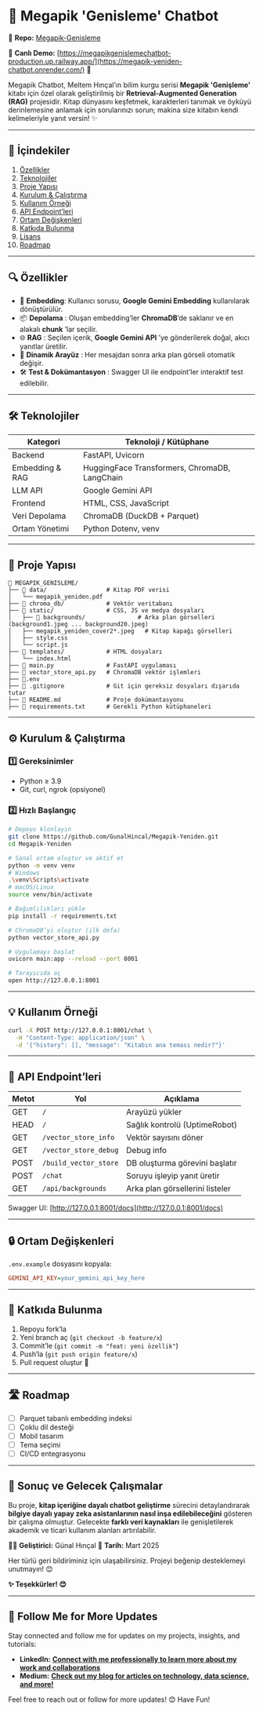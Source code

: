 # 📖 Megapik 'Genisleme' Chatbot

🔗 **Repo:** [Megapik-Genisleme](https://github.com/GunalHincal/Megapik-Genisleme)

🚀 **Canlı Demo:** [https://megapikgenislemechatbot-production.up.railway.app/](https://megapik-yeniden-chatbot.onrender.com/) 🔗

Megapik Chatbot, Meltem Hınçal’ın bilim kurgu serisi **Megapik 'Genişleme'** kitabı için özel olarak geliştirilmiş bir **Retrieval-Augmented Generation (RAG)** projesidir. Kitap dünyasını keşfetmek, karakterleri tanımak ve öyküyü derinlemesine anlamak için sorularınızı sorun; makina size kitabın kendi kelimeleriyle yanıt versin! ✨

---

## 📖 İçindekiler

1. [Özellikler](https://chatgpt.com/c/6813c188-e610-8000-829a-bde0d5ccad45#-%C3%B6zellikler)
2. [Teknolojiler](https://chatgpt.com/c/6813c188-e610-8000-829a-bde0d5ccad45#-teknolojiler)
3. [Proje Yapısı](https://chatgpt.com/c/6813c188-e610-8000-829a-bde0d5ccad45#-proje-yap%C4%B1s%C4%B1)
4. [Kurulum &amp; Çalıştırma](https://chatgpt.com/c/6813c188-e610-8000-829a-bde0d5ccad45#-kurulum--%C3%A7al%C4%B1%C5%9Ft%C4%B1rma)
5. [Kullanım Örneği](https://chatgpt.com/c/6813c188-e610-8000-829a-bde0d5ccad45#-kullan%C4%B1m-%C3%B6rne%C4%9Fi)
6. [API Endpoint’leri](https://chatgpt.com/c/6813c188-e610-8000-829a-bde0d5ccad45#-api-endpointleri)
7. [Ortam Değişkenleri](https://chatgpt.com/c/6813c188-e610-8000-829a-bde0d5ccad45#-ortam-de%C4%9Fi%C5%9Fkenleri)
8. [Katkıda Bulunma](https://chatgpt.com/c/6813c188-e610-8000-829a-bde0d5ccad45#-katk%C4%B1da-bulunma)
9. [Lisans](https://chatgpt.com/c/6813c188-e610-8000-829a-bde0d5ccad45#-lisans)
10. [Roadmap](https://chatgpt.com/c/6813c188-e610-8000-829a-bde0d5ccad45#-roadmap)

---

## 🔍 Özellikler

* 🤖 **Embedding**: Kullanıcı sorusu, **Google Gemini Embedding** kullanılarak dönüştürülür.
* 📦  **Depolama** : Oluşan embedding’ler **ChromaDB**’de saklanır ve en alakalı  **chunk** ’lar seçilir.
* 🌐  **RAG** : Seçilen içerik,  **Google Gemini API** ’ye gönderilerek doğal, akıcı yanıtlar üretilir.
* 🎨  **Dinamik Arayüz** : Her mesajdan sonra arka plan görseli otomatik değişir.
* 🛠️  **Test & Dokümantasyon** : Swagger UI ile endpoint’ler interaktif test edilebilir.

---

## 🛠️ Teknolojiler

| Kategori        | Teknoloji / Kütüphane                       |
| --------------- | --------------------------------------------- |
| Backend         | FastAPI, Uvicorn                              |
| Embedding & RAG | HuggingFace Transformers, ChromaDB, LangChain |
| LLM API         | Google Gemini API                             |
| Frontend        | HTML, CSS, JavaScript                         |
| Veri Depolama   | ChromaDB (DuckDB + Parquet)                   |
| Ortam Yönetimi | Python Dotenv, venv                           |

---

## 📂 Proje Yapısı

```
📂 MEGAPIK_GENISLEME/
├── 📂 data/                 # Kitap PDF verisi
│   └── megapik_yeniden.pdf
├── 📂 chroma_db/            # Vektör veritabanı
├── 📂 static/               # CSS, JS ve medya dosyaları
│   ├── 📂 backgrounds/               # Arka plan görselleri (background1.jpeg ... background20.jpeg)
│   ├── megapik_yeniden_cover2*.jpeg   # Kitap kapağı görselleri
│   ├── style.css
│   └── script.js
├── 📂 templates/            # HTML dosyaları
│   └── index.html
├── 📄 main.py               # FastAPI uygulaması
├── 📄 vector_store_api.py   # ChromaDB vektör işlemleri
├── 🔧.env
├── 📄 .gitignore            # Git için gereksiz dosyaları dışarıda tutar
├── 📄 README.md             # Proje dokümantasyonu
├── 📄 requirements.txt      # Gerekli Python kütüphaneleri
```

---

## ⚙️ Kurulum & Çalıştırma

### 1️⃣ Gereksinimler

* Python ≥ 3.9
* Git, curl, ngrok (opsiyonel)

### 2️⃣ Hızlı Başlangıç

```bash
# Depoyu klonlayın
git clone https://github.com/GunalHincal/Megapik-Yeniden.git
cd Megapik-Yeniden

# Sanal ortam oluştur ve aktif et
python -m venv venv
# Windows
.\venv\Scripts\activate
# macOS/Linux
source venv/bin/activate

# Bağımlılıkları yükle
pip install -r requirements.txt

# ChromaDB’yi oluştur (ilk defa)
python vector_store_api.py

# Uygulamayı başlat
uvicorn main:app --reload --port 8001

# Tarayıcıda aç
open http://127.0.0.1:8001
```

---

## 💡 Kullanım Örneği

```bash
curl -X POST http://127.0.0.1:8001/chat \
  -H "Content-Type: application/json" \
  -d '{"history": [], "message": "Kitabın ana teması nedir?"}'
```

---

## 🚏 API Endpoint’leri

| Metot | Yol                     | Açıklama                         |
| ----- | ----------------------- | ---------------------------------- |
| GET   | `/`                   | Arayüzü yükler                  |
| HEAD  | `/`                   | Sağlık kontrolü (UptimeRobot)   |
| GET   | `/vector_store_info`  | Vektör sayısını döner         |
| GET   | `/vector_store_debug` | Debug info                         |
| POST  | `/build_vector_store` | DB oluşturma görevini başlatır |
| POST  | `/chat`               | Soruyu işleyip yanıt üretir     |
| GET   | `/api/backgrounds`    | Arka plan görsellerini listeler   |

Swagger UI: [http://127.0.0.1:8001/docs](http://127.0.0.1:8001/docs)

---

## 🔒 Ortam Değişkenleri

`.env.example` dosyasını kopyala:

```ini
GEMINI_API_KEY=your_gemini_api_key_here
```

---

## 🤝 Katkıda Bulunma

1. Repoyu fork’la
2. Yeni branch aç (`git checkout -b feature/x`)
3. Commit’le (`git commit -m "feat: yeni özellik"`)
4. Push’la (`git push origin feature/x`)
5. Pull request oluştur 🎉

---

## 🛣️ Roadmap

* [ ] Parquet tabanlı embedding indeksi
* [ ] Çoklu dil desteği
* [ ] Mobil tasarım
* [ ] Tema seçimi
* [ ] CI/CD entegrasyonu

---

## 🎯 Sonuç ve Gelecek Çalışmalar

[](https://github.com/GunalHincal/Megapik-Yeniden#-sonu%C3%A7-ve-gelecek-%C3%A7al%C4%B1%C5%9Fmalar)

Bu proje, **kitap içeriğine dayalı chatbot geliştirme** sürecini detaylandırarak **bilgiye dayalı yapay zeka asistanlarının nasıl inşa edilebileceğini** gösteren bir çalışma olmuştur. Gelecekte **farklı veri kaynakları** ile genişletilerek akademik ve ticari kullanım alanları artırılabilir.

👩‍💻 **Geliştirici:** Günal Hınçal
📆 **Tarih:** Mart 2025

Her türlü geri bildiriminiz için ulaşabilirsiniz. Projeyi beğenip desteklemeyi unutmayın! 😊

**✨ Teşekkürler! 😊**

---


## 🚀 Follow Me for More Updates

Stay connected and follow me for updates on my projects, insights, and tutorials:

* **LinkedIn:** **[Connect with me professionally to learn more about my work and collaborations](https://www.linkedin.com/in/gunalhincal)**
* **Medium:** **[Check out my blog for articles on technology, data science, and more!](https://medium.com/@hincalgunal)**

Feel free to reach out or follow for more updates! 😊 Have Fun!
